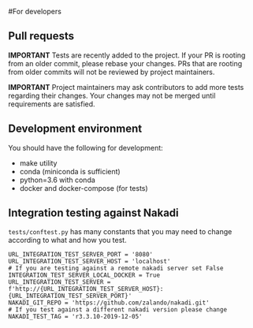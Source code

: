 
#For developers

## Pull requests

**IMPORTANT** 
Tests are recently added to the project. If your PR is rooting from an older commit,
please rebase your changes. PRs that are rooting from older commits will not be reviewed
 by project maintainers.
 
**IMPORTANT** 
Project maintainers may ask contributors to add more tests regarding their changes. Your changes may not be 
merged until requirements are satisfied. 


## Development environment
You should have the following for development:
* make utility
* conda (miniconda is sufficient)
* python=3.6 with conda
* docker and docker-compose (for tests)
  
## Integration testing against Nakadi
`tests/conftest.py` has many constants that you may need to change according to what and how
you test.

```
URL_INTEGRATION_TEST_SERVER_PORT = '8080'
URL_INTEGRATION_TEST_SERVER_HOST = 'localhost'
# If you are testing against a remote nakadi server set False
INTEGRATION_TEST_SERVER_LOCAL_DOCKER = True
URL_INTEGRATION_TEST_SERVER = f'http://{URL_INTEGRATION_TEST_SERVER_HOST}:{URL_INTEGRATION_TEST_SERVER_PORT}'
NAKADI_GIT_REPO = 'https://github.com/zalando/nakadi.git'
# If you test against a different nakadi version please change
NAKADI_TEST_TAG = 'r3.3.10-2019-12-05'
```


